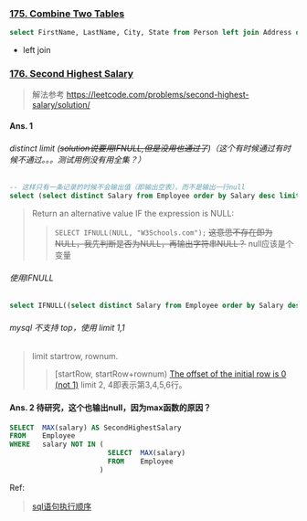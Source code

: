 ### [175. Combine Two Tables](https://leetcode.com/problems/combine-two-tables/description/)

```sql
select FirstName, LastName, City, State from Person left join Address on Person.PersonId = Address.PersonId;
```

+ left join


### [176. Second Highest Salary](https://leetcode.com/problems/second-highest-salary/description/)


> 解法参考 <https://leetcode.com/problems/second-highest-salary/solution/>


#### Ans. 1
###### distinct limit (~~solution说要用IFNULL,但是没用也通过了~~)（这个有时候通过有时候不通过。。。测试用例没有用全集？）
```sql
-- 这样只有一条记录的时候不会输出值（即输出空表），而不是输出一行null
select (select distinct Salary from Employee order by Salary desc limit 1,1) as SecondHighestSalary;
```
> Return an alternative value IF the expression is NULL:
>> `SELECT IFNULL(NULL, "W3Schools.com");`
~~这意思不存在即为NULL，我先判断是否为NULL，再输出字符串NULL？~~ null应该是个变量

###### 使用IFNULL
```sql
select IFNULL((select distinct Salary from Employee order by Salary desc limit 1,1), null) as SecondHighestSalary;
```

###### mysql 不支持 top，使用 limit 1,1 
> limit startrow, rownum. 
>> [startRow, startRow+rownum)  [The offset of the initial row is 0 (not 1)](https://dev.mysql.com/doc/refman/8.0/en/select.html) limit 2, 4即表示第3,4,5,6行。



#### Ans. 2 待研究，这个也输出null，因为max函数的原因？
```sql
SELECT  MAX(salary) AS SecondHighestSalary
FROM    Employee
WHERE   salary NOT IN (
                        SELECT  MAX(salary)
                        FROM    Employee
                      )
```

Ref:
> [sql语句执行顺序](https://www.jianshu.com/p/bb19b6b0fdc3)

